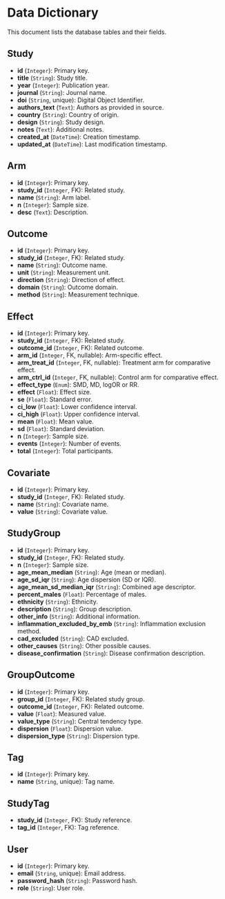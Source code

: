 # Data Dictionary

This document lists the database tables and their fields.

## Study
- **id** (`Integer`): Primary key.
- **title** (`String`): Study title.
- **year** (`Integer`): Publication year.
- **journal** (`String`): Journal name.
- **doi** (`String`, unique): Digital Object Identifier.
- **authors_text** (`Text`): Authors as provided in source.
- **country** (`String`): Country of origin.
- **design** (`String`): Study design.
- **notes** (`Text`): Additional notes.
- **created_at** (`DateTime`): Creation timestamp.
- **updated_at** (`DateTime`): Last modification timestamp.

## Arm
- **id** (`Integer`): Primary key.
- **study_id** (`Integer`, FK): Related study.
- **name** (`String`): Arm label.
- **n** (`Integer`): Sample size.
- **desc** (`Text`): Description.

## Outcome
- **id** (`Integer`): Primary key.
- **study_id** (`Integer`, FK): Related study.
- **name** (`String`): Outcome name.
- **unit** (`String`): Measurement unit.
- **direction** (`String`): Direction of effect.
- **domain** (`String`): Outcome domain.
- **method** (`String`): Measurement technique.

## Effect
- **id** (`Integer`): Primary key.
- **study_id** (`Integer`, FK): Related study.
- **outcome_id** (`Integer`, FK): Related outcome.
- **arm_id** (`Integer`, FK, nullable): Arm-specific effect.
- **arm_treat_id** (`Integer`, FK, nullable): Treatment arm for comparative effect.
- **arm_ctrl_id** (`Integer`, FK, nullable): Control arm for comparative effect.
- **effect_type** (`Enum`): SMD, MD, logOR or RR.
- **effect** (`Float`): Effect size.
- **se** (`Float`): Standard error.
- **ci_low** (`Float`): Lower confidence interval.
- **ci_high** (`Float`): Upper confidence interval.
- **mean** (`Float`): Mean value.
- **sd** (`Float`): Standard deviation.
- **n** (`Integer`): Sample size.
- **events** (`Integer`): Number of events.
- **total** (`Integer`): Total participants.

## Covariate
- **id** (`Integer`): Primary key.
- **study_id** (`Integer`, FK): Related study.
- **name** (`String`): Covariate name.
- **value** (`String`): Covariate value.

## StudyGroup
- **id** (`Integer`): Primary key.
- **study_id** (`Integer`, FK): Related study.
- **n** (`Integer`): Sample size.
- **age_mean_median** (`String`): Age (mean or median).
- **age_sd_iqr** (`String`): Age dispersion (SD or IQR).
- **age_mean_sd_median_iqr** (`String`): Combined age descriptor.
- **percent_males** (`Float`): Percentage of males.
- **ethnicity** (`String`): Ethnicity.
- **description** (`String`): Group description.
- **other_info** (`String`): Additional information.
- **inflammation_excluded_by_emb** (`String`): Inflammation exclusion method.
- **cad_excluded** (`String`): CAD excluded.
- **other_causes** (`String`): Other possible causes.
- **disease_confirmation** (`String`): Disease confirmation description.

## GroupOutcome
- **id** (`Integer`): Primary key.
- **group_id** (`Integer`, FK): Related study group.
- **outcome_id** (`Integer`, FK): Related outcome.
- **value** (`Float`): Measured value.
- **value_type** (`String`): Central tendency type.
- **dispersion** (`Float`): Dispersion value.
- **dispersion_type** (`String`): Dispersion type.

## Tag
- **id** (`Integer`): Primary key.
- **name** (`String`, unique): Tag name.

## StudyTag
- **study_id** (`Integer`, FK): Study reference.
- **tag_id** (`Integer`, FK): Tag reference.

## User
- **id** (`Integer`): Primary key.
- **email** (`String`, unique): Email address.
- **password_hash** (`String`): Password hash.
- **role** (`String`): User role.

